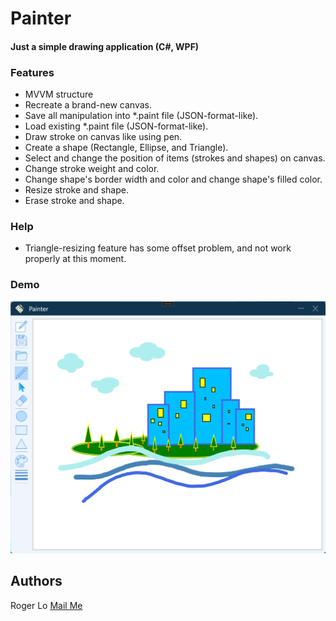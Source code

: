 ﻿# Painter
#### Just a simple drawing application (C#, WPF)

### Features
- MVVM structure
- Recreate a brand-new canvas.
- Save all manipulation into *.paint file (JSON-format-like).
- Load existing *.paint file (JSON-format-like).
- Draw stroke on canvas like using pen.
- Create a shape (Rectangle, Ellipse, and Triangle).
- Select and change the position of items (strokes and shapes) on canvas. 
- Change stroke weight and color.
- Change shape's border width and color and change shape's filled color.
- Resize stroke and shape.
- Erase stroke and shape.

### Help
- Triangle-resizing feature has some offset problem, and not work properly at this moment.

### Demo

![PainterScreenshoot](painter_demo.png)
## Authors
Roger Lo
[Mail Me](turkeyworld64@gmail.com)
